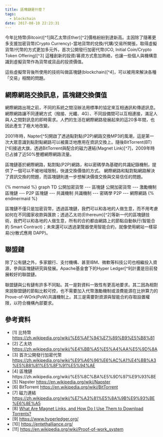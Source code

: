 ```yaml
---
title: 區塊鏈是什麼？
tags:
  - blockchain
date: 2017-08-10 22:23:31
---
```


今年比特幣(Bitcoin)[^1]與乙太幣(Ether)[^2]價格紛紛到達新高。主因除了隨著更多支援加密貨幣(Crypto Currency)-當地貨幣的兌換/代購/交易所開張，取得虛擬貨幣/代幣的方式更加多元外，首次公開發行加密代幣(ICO, Initial Coin/Crypto Token Offering)[^3] 這種創新的投資/募資方式愈加熱絡，也讓一些個人與機構意識到虛擬貨幣作為貨幣或貨品的投資價值。

這些虛擬幣背後所使用的技術叫做區塊鏈(blockchain)[^4]，可以被用來解決各種「交易」相關的問題。

## 網際網路交換訊息，區塊鏈交換價值

網際網路出現之前，不同的系統之間沒辦法用標準的協定來互相通訊和傳遞訊息。網際網路讓不同連網方式（撥接、光纖、4G）、不同設備間可以互相連接，滿足人與人之間對訊息的即時需求。人們的生活在網際網路發展起來的這20多年間，也因此產生了極大地改變。

2001年時，Napter[^5]開啟了透過點對點(P2P)網路交換MP3的風潮，這是第一次大眾意識到點對點網路可以被廣泛地應用在資訊交換上。隨後BitTorrent(BT)[^6]接過大旗，透過BitTorrent與配合的磁力連結(Magnet Link)[^7]，2009年時已占據了近50%整體網際網路流量。

區塊鏈基於網際網路，點對點(P2P)網路，和以密碼學為基礎的共識紀錄機制，提供了一個可以不被地域限制，快速交換價值的方式。
網際網路和點對點網路解決了資訊交換的問題，而區塊鏈則進一步想解決價值交換與交易信任的問題。

{% mermaid %}
graph TD
公開加密貨幣 --- 區塊鏈
公開加密貨幣 --- 激勵機制
區塊鏈 --- P2P
區塊鏈 --- 共識機制
共識機制 --- 密碼學
P2P --- 網際網路
{% endmermaid %}

區塊鏈不僅只是加密貨幣，透過區塊鏈，我們可以和各地的人做生意，而不用考慮如何在不同國家收款與匯款；透過乙太坊(Ethereum)[^2]等新一代的區塊鏈技術，我們可以和各地的人做生意，所有的合約都由網路上的節點自動執行(智能合約 Smart Contract)；未來還可以透過瀏覽器使用智能合約，就像使用網站一樣容易(分散式應用 DAPP)。

## 聯盟鏈

除了公有鏈之外，多家銀行、支付機構、甚至IBM、微軟等科技公司也相繼投入資源，參與區塊鏈研究與發展。Apache基金會下的Hyper Ledger[^9]計畫是目前發展較好的聯盟鏈。

聯盟鏈與公有鏈有許多不同點。其一是對資料一致性有更高地要求。其二因為相對來說聯盟鏈的節點比較可控，也不需要加入代幣激勵機制或浪費能源在比拚算力的Prove-of-WOrk(PoW)共識機制上。其三是需要對資源與智能合約存取設置權限，以符合機構內部要求。

## 參考資料

* [1] 比特幣 https://zh.wikipedia.org/wiki/%E6%AF%94%E7%89%B9%E5%B8%81
* [2] 乙太坊 https://zh.wikipedia.org/wiki/%E4%BB%A5%E5%A4%AA%E5%9D%8A
* [3] 首次公開發行加密代幣 https://zh.wikipedia.org/wiki/%E9%A6%96%E6%AC%A1%E4%BB%A3%E5%B8%81%E5%8F%91%E5%94%AE
* [4] 區塊鏈https://zh.wikipedia.org/wiki/%E5%8C%BA%E5%9D%97%E9%93%BE
* [5] Napster https://en.wikipedia.org/wiki/Napster
* [6] BitTorrent https://en.wikipedia.org/wiki/BitTorrent
* [7] 磁力連結 https://zh.wikipedia.org/wiki/%E7%A3%81%E5%8A%9B%E9%93%BE%E6%8E%A5
* [8] [What Are Magnet Links, and How Do I Use Them to Download Torrents?](http://lifehacker.com/5875899/what-are-magnet-links-and-how-do-i-use-them-to-download-torrents)
* [9] https://www.hyperledger.org/
* [10] https://entethalliance.org/
* [11] https://en.wikipedia.org/wiki/Proof-of-work_system
